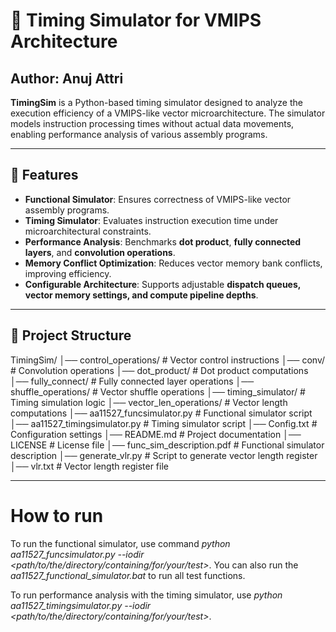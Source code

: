 # 🚀 Timing Simulator for VMIPS Architecture
## Author: Anuj Attri
**TimingSim** is a Python-based timing simulator designed to analyze the execution efficiency of a VMIPS-like vector microarchitecture. The simulator models instruction processing times without actual data movements, enabling performance analysis of various assembly programs.

---

## 📌 Features

- **Functional Simulator**: Ensures correctness of VMIPS-like vector assembly programs.
- **Timing Simulator**: Evaluates instruction execution time under microarchitectural constraints.
- **Performance Analysis**: Benchmarks **dot product**, **fully connected layers**, and **convolution operations**.
- **Memory Conflict Optimization**: Reduces vector memory bank conflicts, improving efficiency.
- **Configurable Architecture**: Supports adjustable **dispatch queues, vector memory settings, and compute pipeline depths**.

---

## 📂 Project Structure

TimingSim/ │── control_operations/ # Vector control instructions │── conv/ # Convolution operations │── dot_product/ # Dot product computations │── fully_connect/ # Fully connected layer operations │── shuffle_operations/ # Vector shuffle operations │── timing_simulator/ # Timing simulation logic │── vector_len_operations/ # Vector length computations │── aa11527_funcsimulator.py # Functional simulator script │── aa11527_timingsimulator.py # Timing simulator script │── Config.txt # Configuration settings │── README.md # Project documentation │── LICENSE # License file │── func_sim_description.pdf # Functional simulator description │── generate_vlr.py # Script to generate vector length register │── vlr.txt # Vector length register file

---
# How to run
To run the functional simulator, use command *python aa11527_funcsimulator.py --iodir <path/to/the/directory/containing/for/your/test>*. You can also run the *aa11527_functional_simulator.bat* to run all test functions.

To run performance analysis with the timing simulator, use *python aa11527_timingsimulator.py --iodir <path/to/the/directory/containing/for/your/test>*.
